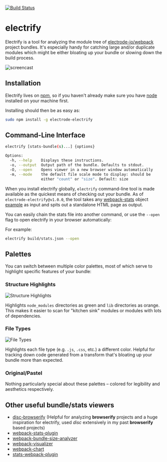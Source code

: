 [![Build Status](https://travis-ci.com/electrode-io/electrify.svg?token=9dyHRhqfyW5wqcpfkeLr&branch=master)](https://travis-ci.com/electrode-io/electrify)

# electrify 

Electrify is a tool for analyzing the module tree of
[electrode-io/webpack](https://github.com/webpack/docs/wiki/node.js-api#stats) project bundles. It's especially handy
for catching large and/or duplicate modules which might be either bloating up
your bundle or slowing down the build process.

![screencast](https://cloud.githubusercontent.com/assets/360041/18318796/ea0ddae4-74d7-11e6-89cb-08e02e4b1683.gif)

## Installation ##

Electrify lives on [npm](https://www.npmjs.com/package/electrode-electrify), so if you haven't already
make sure you have [node](http://nodejs.org/) installed on your machine first.

Installing should then be as easy as:

``` bash
sudo npm install -g electrode-electrify
```

## Command-Line Interface ##

``` bash
electrify [stats-bundle(s)...] {options}

Options:
  -h, --help    Displays these instructions.
  -o, --output  Output path of the bundle. Defaults to stdout.
  -O, --open    Opens viewer in a new browser window automatically
  -m, --mode    the default file scale mode to display: should be
                either "count" or "size". Default: size
```

When you install electrify globally, `electrify` command-line tool is made
available as the quickest means of checking out your bundle. As of `electrode-electrify@v1.0.0`,
the tool takes any [webpack-stats](https://github.com/webpack/docs/wiki/node.js-api#stats) object [example](https://github.com/webpack/analyse/blob/master/app/pages/upload/example.json) as input and spits out a
standalone HTML page as output.

You can easily chain the stats file into another command, or use the `--open`
flag to open electrify in your browser automatically:


For example:

``` bash
electrify build/stats.json --open
```


## Palettes ##

You can switch between multiple color palettes, most of which serve to highlight
specific features of your bundle:

### Structure Highlights ###

![Structure Highlights](http://i.imgur.com/LO6Gio3.png)

Highlights `node_modules` directories as green and `lib` directories as orange.
This makes it easier to scan for "kitchen sink" modules or modules with lots of
dependencies.

### File Types ###

![File Types](http://i.imgur.com/A8zDrbN.png)

Highlights each file type (e.g. `.js`, `.css`, etc.) a different color. Helpful
for tracking down code generated from a transform that's bloating up your bundle
more than expected.

### Original/Pastel ###

Nothing particularly special about these palettes – colored for legibility and
aesthetics respectively.

## Other useful bundle/stats viewers ##
- [disc-browserify](https://github.com/hughsk/disc) (Helpful for analyzing **browserify** projects and a huge inspiration for electrify, used *disc* extensively in my past **browserify** based projects)
- [webpack-stats-plugin](https://github.com/FormidableLabs/webpack-stats-plugin)
- [webpack-bundle-size-analyzer](https://github.com/robertknight/webpack-bundle-size-analyzer)
- [webpack-visualizer](https://github.com/chrisbateman/webpack-visualizer)
- [webpack-chart](https://github.com/alexkuz/webpack-chart)
- [stats-webpack-plugin](https://github.com/unindented/stats-webpack-plugin)
